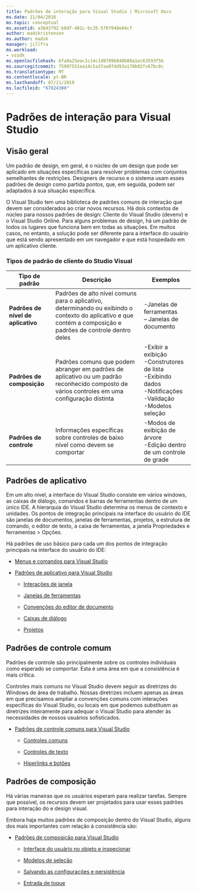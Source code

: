 ```yaml
---
title: Padrões de interação para Visual Studio | Microsoft Docs
ms.date: 11/04/2016
ms.topic: conceptual
ms.assetid: a3643792-b0df-481c-bc35-576f948e04cf
author: madskristensen
ms.author: madsk
manager: jillfra
ms.workload:
- vssdk
ms.openlocfilehash: bfa0a25eac1c14c1d07096840b88a1ec63593f56
ms.sourcegitcommit: 75807551ea14c5a37aa07dd93a170b02fc67bc8c
ms.translationtype: MT
ms.contentlocale: pt-BR
ms.lasthandoff: 07/11/2019
ms.locfileid: "67824308"
---
```

# <a name="interaction-patterns-for-visual-studio"></a>Padrões de interação para Visual Studio
## <a name="overview"></a>Visão geral
 Um padrão de design, em geral, é o núcleo de um design que pode ser aplicado em situações específicas para resolver problemas com conjuntos semelhantes de restrições. Designers de recurso e o sistema usam esses padrões de design como partida pontos, que, em seguida, podem ser adaptados à sua situação específica.

 O Visual Studio tem uma biblioteca de padrões comuns de interação que devem ser considerados ao criar novos recursos. Há dois contextos de núcleo para nossos padrões de design: Cliente do Visual Studio (devenv) e o Visual Studio Online. Para alguns problemas de design, há um padrão de todos os lugares que funciona bem em todas as situações. Em muitos casos, no entanto, a solução pode ser diferente para a interface do usuário que está sendo apresentado em um navegador e que está hospedado em um aplicativo cliente.

### <a name="visual-studio-client-pattern-types"></a>Tipos de padrão de cliente do Studio Visual

|Tipo de padrão|Descrição|Exemplos|
|------------------|-----------------|--------------|
|**Padrões de nível de aplicativo**|Padrões de alto nível comuns para o aplicativo, determinando ou exibindo o contexto do aplicativo e que contém a composição e padrões de controle dentro deles|-Janelas de ferramentas<br />– Janelas de documento|
|**Padrões de composição**|Padrões comuns que podem abranger em padrões de aplicativo ou um padrão reconhecido composto de vários controles em uma configuração distinta|-Exibir a exibição<br />-Construtores de lista<br />-Exibindo dados<br />-Notificações<br />-Validação<br />-Modelos seleção|
|**Padrões de controle**|Informações específicas sobre controles de baixo nível como devem se comportar|-Modos de exibição de árvore<br />-Edição dentro de um controle de grade|

## <a name="application-patterns"></a>Padrões de aplicativo
 Em um alto nível, a interface do Visual Studio consiste em vários windows, as caixas de diálogo, comandos e barras de ferramentas dentro de um único IDE. A hierarquia do Visual Studio determina os menus de contexto e unidades. Os pontos de integração principais na interface do usuário do IDE são janelas de documentos, janelas de ferramentas, projetos, a estrutura de comando, o editor de texto, a caixa de ferramentas, a janela Propriedades e ferramentas > Opções.

 Há padrões de uso básico para cada um dos pontos de integração principais na interface do usuário do IDE:

- [Menus e comandos para Visual Studio](../../extensibility/ux-guidelines/menus-and-commands-for-visual-studio.md)

- [Padrões de aplicativo para Visual Studio](../../extensibility/ux-guidelines/application-patterns-for-visual-studio.md)

  - [Interações de janela](../../extensibility/ux-guidelines/application-patterns-for-visual-studio.md#BKMK_WindowInteractions)

  - [Janelas de ferramentas](../../extensibility/ux-guidelines/application-patterns-for-visual-studio.md#BKMK_ToolWindows)

  - [Convenções do editor de documento](../../extensibility/ux-guidelines/application-patterns-for-visual-studio.md#BKMK_DocumentEditorConventions)

  - [Caixas de diálogo](../../extensibility/ux-guidelines/application-patterns-for-visual-studio.md#BKMK_Dialogs)

  - [Projetos](../../extensibility/ux-guidelines/application-patterns-for-visual-studio.md#BKMK_Projects)

## <a name="common-control-patterns"></a>Padrões de controle comum
 Padrões de controle são principalmente sobre os controles individuais como esperado se comportar. Esta é uma área em que a consistência é mais crítica.

 Controles mais comuns no Visual Studio devem seguir as diretrizes do Windows de área de trabalho. Nossas diretrizes incluem apenas as áreas em que precisamos ampliar a convenções comuns com interações específicas do Visual Studio, ou locais em que podemos substituem as diretrizes inteiramente para adequar o Visual Studio para atender às necessidades de nossos usuários sofisticados.

- [Padrões de controle comuns para Visual Studio](../../extensibility/ux-guidelines/common-control-patterns-for-visual-studio.md)

  - [Controles comuns](../../extensibility/ux-guidelines/common-control-patterns-for-visual-studio.md#BKMK_CommonControls)

  - [Controles de texto](../../extensibility/ux-guidelines/common-control-patterns-for-visual-studio.md#BKMK_TextControls)

  - [Hiperlinks e botões](../../extensibility/ux-guidelines/common-control-patterns-for-visual-studio.md#BKMK_ButtonsAndHyperlinks)

## <a name="composite-patterns"></a>Padrões de composição
 Há várias maneiras que os usuários esperam para realizar tarefas. Sempre que possível, os recursos devem ser projetados para usar esses padrões para interação do e design visual.

 Embora haja muitos padrões de composição dentro do Visual Studio, alguns dos mais importantes com relação à consistência são:

- [Padrões de composição para Visual Studio](../../extensibility/ux-guidelines/composite-patterns-for-visual-studio.md)

  - [Interface do usuário no objeto e inspecionar](../../extensibility/ux-guidelines/composite-patterns-for-visual-studio.md#BKMK_OnObjectUI)

  - [Modelos de seleção](../../extensibility/ux-guidelines/composite-patterns-for-visual-studio.md#BKMK_SelectionModels)

  - [Salvando as configurações e persistência](../../extensibility/ux-guidelines/composite-patterns-for-visual-studio.md#BKMK_PersistenceAndSavingSettings)

  - [Entrada de toque](../../extensibility/ux-guidelines/composite-patterns-for-visual-studio.md#BKMK_TouchInput)
